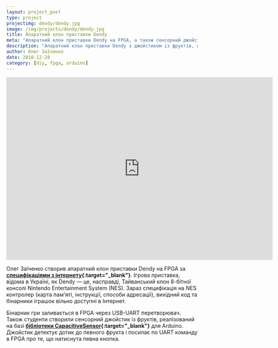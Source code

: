 ```yaml
---
layout: project_post
type: project
projectimg: dendy/dendy.jpg
image: /img/projects/dendy/dendy.jpg
title: Апаратний клон приставки Dendy
meta: "Апаратний клон приставки Dendy на FPGA, а також сенсорний джойстик із фуктів"
description: "Апаратний клон приставки Dendy з джойстиком із фруктів, що реалізований на FPGA та Arduino"
author: Олег Заїченко
date: 2018-12-28
category: [diy, fpga, arduino]
---
```


<iframe src="https://www.youtube.com/embed/geAI7o4h3m0" width="700" height="480" frameborder="0" allowfullscreen=""> </iframe>
 
Олег Заїченко створив апаратний клон приставки Dendy на FPGA за **[специфікаціями з інтернету](https://nesdev.com){:target="_blank"}**. Ігрова приставка, відома в Україні, як Dendy — це, насправді, Тайванський клон 8-бітної консолі Nintendo Entertainment System (NES). Зараз специфікація на NES контролер (карта пам'яті, інструкції, способи адресації), вихідний код та бінарники іграшок вільно доступні в Інтернет.
 
Бінарник гри заливається в FPGA через USB-UART перетворювач. Також студенти створили сенсорний джойстик із фруктів, реалізований на базі **[бібліотеки CapacitiveSensor](https://playground.arduino.cc/Main/CapacitiveSensor){:target="_blank"}** для Arduino. Джойстик детектує дотик до певного фрукта і посилає по UART команду в FPGA про те, що натиснута певна кнопка.
